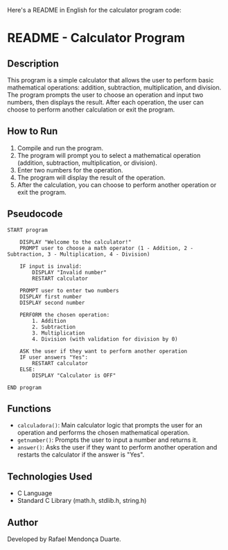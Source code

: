 Here's a README in English for the calculator program code:

# README - Calculator Program

## Description

This program is a simple calculator that allows the user to perform basic mathematical operations: addition, subtraction, multiplication, and division. The program prompts the user to choose an operation and input two numbers, then displays the result. After each operation, the user can choose to perform another calculation or exit the program.

## How to Run

1. Compile and run the program.
2. The program will prompt you to select a mathematical operation (addition, subtraction, multiplication, or division).
3. Enter two numbers for the operation.
4. The program will display the result of the operation.
5. After the calculation, you can choose to perform another operation or exit the program.

## Pseudocode

```plaintext
START program

    DISPLAY "Welcome to the calculator!"
    PROMPT user to choose a math operator (1 - Addition, 2 - Subtraction, 3 - Multiplication, 4 - Division)

    IF input is invalid:
        DISPLAY "Invalid number"
        RESTART calculator

    PROMPT user to enter two numbers
    DISPLAY first number
    DISPLAY second number

    PERFORM the chosen operation:
        1. Addition
        2. Subtraction
        3. Multiplication
        4. Division (with validation for division by 0)

    ASK the user if they want to perform another operation
    IF user answers "Yes":
        RESTART calculator
    ELSE:
        DISPLAY "Calculator is OFF"

END program
```

## Functions

- `calculadora()`: Main calculator logic that prompts the user for an operation and performs the chosen mathematical operation.
- `getnumber()`: Prompts the user to input a number and returns it.
- `answer()`: Asks the user if they want to perform another operation and restarts the calculator if the answer is "Yes".

## Technologies Used

- C Language
- Standard C Library (math.h, stdlib.h, string.h)

## Author

Developed by Rafael Mendonça Duarte.

